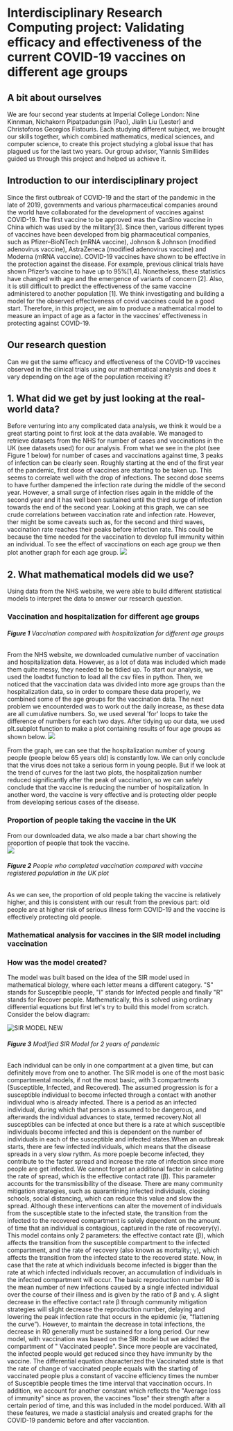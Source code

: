 # Interdisciplinary Research Computing project: Validating efficacy and effectiveness of the current COVID-19 vaccines on different age groups 

## A bit about ourselves 
We are four second year students at Imperial College London: Nine Kinnman, Nichakorn Pipatpadungsin (Pao), Jialin Liu (Lester) and Christoforos Georgios Fistouris. Each studying different subject, we brought our skills together, which combined mathematics, medical sciences, and computer science, to create this project studying a global issue that has plagued us for the last two years. Our group advisor, Yiannis Simillides guided us through this project and helped us achieve it.

## Introduction to our interdisciplinary project 
Since the first outbreak of COVID-19 and the start of the pandemic in the late of 2019, governments and various pharmaceutical companies around the world have collaborated for the development of vaccines against COVID-19. The first vaccine to be approved was the CanSino vaccine in China which was used by the military[3]. Since then, various different types of vaccines have been developed from big pharmaceutical companies, such as Pfizer–BioNTech (mRNA vaccine), Johnson & Johnson (modified adenovirus vaccine), AstraZeneca (modified adenovirus vaccine) and Moderna (mRNA vaccine). COVID-19 vaccines have shown to be effective in the protection against the disease. For example, previous clinical trials have shown Pfizer’s vaccine to have up to 95%[1,4]. Nonetheless, these statistics have changed with age and the emergence of variants of concern [2]. Also, it is still difficult to predict the effectiveness of the same vaccine administered to another population [1]. We think investigating and building a model for the observed effectiveness of covid vaccines could be a good start. Therefore, in this project, we aim to produce a mathematical model to measure an impact of age as a factor in the vaccines’ effectiveness in protecting against COVID-19.

## Our research question
Can we get the same efficacy and effectiveness of the COVID-19 vaccines observed in the clinical trials using our mathematical analysis and does it vary depending on the age of the population receiving it?

## 1. What did we get by just looking at the real-world data?
Before venturing into any complicated data analysis, we think it would be a great starting point to first look at the data available. We managed to retrieve datasets from the NHS for number of cases and vaccinations in the UK (see datasets used) for our analysis. From what we see in the plot (see Figure 1 below) for number of cases and vaccinations against time, 3 peaks of infection can be clearly seen. Roughly starting at the end of the first year of the pandemic, first dose of vaccines are starting to be taken up. This seems to correlate well with the drop of infections. The second dose seems to have further dampened the infection rate during the middle of the second year. However, a small surge of infection rises again in the middle of the second year and it has well been sustained until the third surge of infection towards the end of the second year. Looking at this graph, we can see crude correlations between vaccination rate and infection rate. However, ther might be some caveats such as, for the second and third waves, vaccination rate reaches their peaks before infection rate. This could be because the time needed for the vaccination to develop full immunity within an individual. To see the effect of vaccinations on each age group we then plot another graph for each age group.
![](figures/initial_analysis.png)

## 2. What mathematical models did we use?
Using data from the NHS website, we were able to build different statistical models to interpret the data to answer our research question. 

### Vaccination and hospitalization for different age groups

###### **Figure 1** Vaccination compared with hospitalization for different age groups
From the NHS website, we downloaded cumulative number of vaccination and hospitalization data. However, as a lot of data was included which made them quite messy, they needed to be tidied up. To start our analysis, we used the loadtxt function to load all the csv files in python. Then, we noticed that the vaccination data was divided into more age groups than the hospitalization data, so in order to compare these data properly, we combined some of the age groups for the vaccination data. The next problem we encounterded was to work out the daily increase, as these data are all cumulative numbers. So, we used several 'for' loops to take the difference of numbers for each two days. After tidying up our data, we used plt.subplot function to make a plot containing results of four age groups as shown below.
![](figures/vaccination_and_hospitalization_plot.png)

From the graph, we can see that the hospitalization number of young people (people below 65 years old) is constantly low. We can only conclude that the virus does not take a serious form in young people. But if we look at the trend of curves for the last two plots, the hospitalization number reduced significantly after the peak of vaccination, so we can safely conclude that the vaccine is reducing the number of hospitalization. In another word, the vaccine is very effective and is protecting older people from developing serious cases of the disease. 

### Proportion of people taking the vaccine in the UK

From our downloaded data, we also made a bar chart showing the proportion of people that took the vaccine. \
![](figures/proportion_of_vaccination.png)
###### **Figure 2** People who completed vaccination compared with vaccine registered population in the UK plot

As we can see, the proportion of old people taking the vaccine is relatively higher, and this is consistent with our result from the previous part: old people are at higher risk of serious illness form COVID-19 and the vaccine is effectively protecting old people.

### Mathematical analysis for vaccines in the SIR model including vaccination

### How was the model created? ###
The model was built based on the idea of the SIR model used in mathematical biology, where each letter means a different category. "S" stands for Susceptible people, "I" stands for Infected people and finally "R" stands for Recover people. Mathematically, this is solved using ordinary differential equations but first let's try to build this model from scratch. Consider the below diagram:


![SIR MODEL NEW](https://user-images.githubusercontent.com/97306014/159160066-409048fd-7d6d-47c2-97a6-04bdb117194f.png)
###### **Figure 3** Modified SIR Model for 2 years of pandemic

Each individual can be only in one compartment at a given time, but can definitely move from one to another. The SIR model is one of the most basic compartmental models, if not the most basic, with 3 compartments (Susceptible, Infected, and Recovered). The assumed progression is for a susceptible individual to become infected through a contact with another individual who is already infected. There is a period as an infected individual, during which that person is assumed to be dangerous, and afterwards the individual advances to state, termed recovery.Not all susceptibles can be infected at once but there is a rate at which susceptible individuals become infected and this is dependent on the number of individuals in each of the susceptible and infected states.When an outbreak starts, there are few infected individuals, which means that the disease spreads in a very slow rythm. As more poeple become infected, they contribute to the faster spread and increase the rate of infection since more people are get infected. We cannot forget an additional factor in calculating the rate of spread, which is the effective contact rate (β). This parameter accounts for the transmissibility of the disease. There are many community mitigation strategies, such as quarantining infected individuals, closing schools, social distancing, which can reduce this value and slow the spread. Although these interventions can alter the movement of individuals from the susceptible state to the infected state, the transition from the infected to the recovered compartment is solely dependent on the amount of time that an individual is contagious, captured in the rate of recovery(γ).
This model contains only 2 parameters: the effective contact rate (β), which affects the transition from the susceptible compartment to the infected compartment, and the rate of recovery (also known as mortality; γ), which affects the transition from the infected state to the recovered state.
Now, in case that the rate at which individuals become infected is bigger than the rate at which infected individuals recover, an accumulation of individuals in the infected compartment will occur. The basic reproduction number R0 is the mean number of new infections caused by a single infected individual over the course of their illness and is given by the ratio of β and γ. A slight decrease in the effective contact rate β through community mitigation strategies will slight decrease the reproduction number, delaying and lowering the peak infection rate that occurs in the epidemic (ie, “flattening the curve”). However, to maintain the decrease in total infections, the decrease in R0 generally must be sustained for a long period.
Our new model, with vaccination was based on the SIR model but we added the compartment of " Vaccinated people". Since more people are vaccinated, the infected people would get reduced since they have immunity by the vaccine. The differential equation characterized the Vaccinated state is that the rate of change of vaccinated people equals with the starting of vaccinated people plus a constant of vaccine efficiency times the number of Susceptible people times the time interval that vaccination occurs. In addition, we account for another constant which reflects the "Average loss of immunity" since as proven, the vaccines "lose" their strength after a certain period of time, and this was included in the model porduced.
With all these features, we made a stasticial analysis and created graphs for the COVID-19 pandemic before and after vacciantion.


